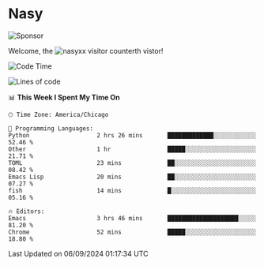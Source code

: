 # Nasy

<!--
<p align="center">
<img height="200" src="https://github-readme-stats.vercel.app/api?username=nasyxx&count_private=true&show_icons=true&theme=dracula&include_all_commits=true"/>
<img height="200" src="https://github-readme-stats.vercel.app/api/top-langs/?username=nasyxx&theme=dracula&hide=html,jupyter+notebook&count_private=true&show_icons=true"/>
</p>

  
----------------
-->

![Sponsor](https://img.shields.io/static/v1.svg?label=Sponsor&message=%E2%9D%A4&logo=GitHub&style=flat&color=pink)
 
Welcome, the ![nasyxx visitor counter](https://count.getloli.com/get/@nasyxx?theme=rule34)th vistor!
 
<!--START_SECTION:waka-->
![Code Time](http://img.shields.io/badge/Code%20Time-4%2C617%20hrs%2013%20mins-blue)

![Lines of code](https://img.shields.io/badge/From%20Hello%20World%20I%27ve%20Written-6.4%20million%20lines%20of%20code-blue)

📊 **This Week I Spent My Time On** 

```text
🕑︎ Time Zone: America/Chicago

💬 Programming Languages: 
Python                   2 hrs 26 mins       █████████████░░░░░░░░░░░░   52.46 % 
Other                    1 hr                █████░░░░░░░░░░░░░░░░░░░░   21.71 % 
TOML                     23 mins             ██░░░░░░░░░░░░░░░░░░░░░░░   08.42 % 
Emacs Lisp               20 mins             ██░░░░░░░░░░░░░░░░░░░░░░░   07.27 % 
fish                     14 mins             █░░░░░░░░░░░░░░░░░░░░░░░░   05.16 % 

🔥 Editors: 
Emacs                    3 hrs 46 mins       ████████████████████░░░░░   81.20 % 
Chrome                   52 mins             █████░░░░░░░░░░░░░░░░░░░░   18.80 % 
```


 Last Updated on 06/09/2024 01:17:34 UTC
<!--END_SECTION:waka-->

<!-- ![visitors](https://visitor-badge.laobi.icu/badge?page_id=nasyxx.nasyxx) -->
